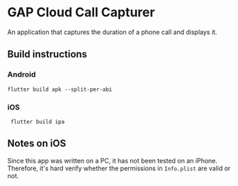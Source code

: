 # GAP Cloud Call Capturer

An application that captures the duration of a phone call and displays it.

## Build instructions

### Android
```flutter build apk --split-per-abi```

### iOS
``` flutter build ipa```

## Notes on iOS
Since this app was written on a PC, it has not been tested on an iPhone. Therefore,
it's hard verify whether the permissions in `Info.plist` are valid or not.